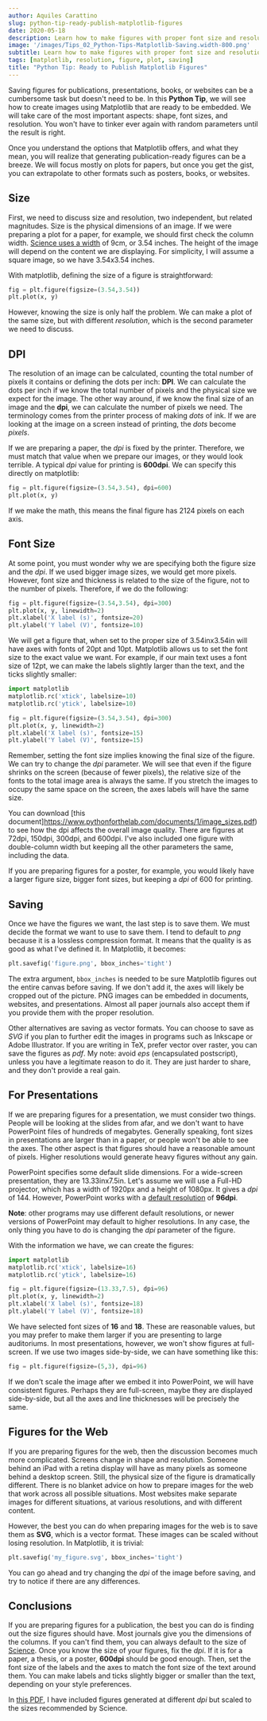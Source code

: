 ```yaml
---
author: Aquiles Carattino
slug: python-tip-ready-publish-matplotlib-figures
date: 2020-05-18
description: Learn how to make figures with proper font size and resolution, ready to be published
image: '/images/Tips_02_Python-Tips-Matplotlib-Saving.width-800.png'
subtitle: Learn how to make figures with proper font size and resolution, ready to be published
tags: [matplotlib, resolution, figure, plot, saving] 
title: "Python Tip: Ready to Publish Matplotlib Figures"
---
```


Saving figures for publications, presentations, books, or websites can be a cumbersome task but doesn't need to be. In this **Python Tip**, we will see how to create images using Matplotlib that are ready to be embedded. We will take care of the most important aspects: shape, font sizes, and resolution. You won't have to tinker ever again with random parameters until the result is right. 

Once you understand the options that Matplotlib offers, and what they mean, you will realize that generating publication-ready figures can be a breeze. We will focus mostly on plots for papers, but once you get the gist, you can extrapolate to other formats such as posters, books, or websites.  

## Size 
First, we need to discuss size and resolution, two independent, but related magnitudes. Size is the physical dimensions of an image. If we were preparing a plot for a paper, for example, we should first check the column width. [Science uses a width](https://www.sciencemag.org/sites/default/files/Figure_prep_guide.pdf) of 9cm, or 3.54 inches. The height of the image will depend on the content we are displaying. For simplicity, I will assume a square image, so we have 3.54x3.54 inches. 

With matplotlib, defining the size of a figure is straightforward:

```python
fig = plt.figure(figsize=(3.54,3.54))
plt.plot(x, y)
```

However, knowing the size is only half the problem. We can make a plot of the same size, but with different *resolution*, which is the second parameter we need to discuss. 

## DPI
The resolution of an image can be calculated, counting the total number of pixels it contains or defining the dots per inch: **DPI**. We can calculate the dots per inch if we know the total number of pixels and the physical size we expect for the image. The other way around, if we know the final size of an image and the **dpi**, we can calculate the number of pixels we need. The terminology comes from the printer process of making *dots* of ink. If we are looking at the image on a screen instead of printing, the *dots* become *pixels*. 

If we are preparing a paper, the *dpi* is fixed by the printer. Therefore, we must match that value when we prepare our images, or they would look terrible. A typical *dpi* value for printing is **600dpi**. We can specify this directly on matplotlib:

```python
fig = plt.figure(figsize=(3.54,3.54), dpi=600)
plt.plot(x, y)
```

If we make the math, this means the final figure has 2124 pixels on each axis. 

## Font Size
At some point, you must wonder why we are specifying both the figure size and the *dpi*. If we used bigger image sizes, we would get more pixels. However, font size and thickness is related to the size of the figure, not to the number of pixels. Therefore, if we do the following:

```python
fig = plt.figure(figsize=(3.54,3.54), dpi=300)
plt.plot(x, y, linewidth=2)
plt.xlabel('X label (s)', fontsize=20)
plt.ylabel('Y label (V)', fontsize=10)
```

We will get a figure that, when set to the proper size of 3.54inx3.54in will have axes with fonts of 20pt and 10pt. Matplotlib allows us to set the font size to the exact value we want. For example, if our main text uses a font size of 12pt, we can make the labels slightly larger than the text, and the ticks slightly smaller:

```python
import matplotlib 
matplotlib.rc('xtick', labelsize=10) 
matplotlib.rc('ytick', labelsize=10) 

fig = plt.figure(figsize=(3.54,3.54), dpi=300)
plt.plot(x, y, linewidth=2)
plt.xlabel('X label (s)', fontsize=15)
plt.ylabel('Y label (V)', fontsize=15)
```

Remember, setting the font size implies knowing the final size of the figure. We can try to change the *dpi* parameter. We will see that even if the figure shrinks on the screen (because of fewer pixels), the relative size of the fonts to the total image area is always the same. If you stretch the images to occupy the same space on the screen, the axes labels will have the same size.  

You can download [this document]https://www.pythonforthelab.com/documents/1/image_sizes.pdf) to see how the dpi affects the overall image quality. There are figures at 72dpi, 150dpi, 300dpi, and 600dpi. I've also included one figure with double-column width but keeping all the other parameters the same, including the data.

If you are preparing figures for a poster, for example, you would likely have a larger figure size, bigger font sizes, but keeping a *dpi* of 600 for printing. 

## Saving
Once we have the figures we want, the last step is to save them. We must decide the format we want to use to save them. I tend to default to *png* because it is a lossless compression format. It means that the quality is as good as what I've defined it. In Matplotlib, it becomes:

```python
plt.savefig('figure.png', bbox_inches='tight')
```

The extra argument, ``bbox_inches`` is needed to be sure Matplotlib figures out the entire canvas before saving. If we don't add it, the axes will likely be cropped out of the picture. PNG images can be embedded in documents, websites, and presentations. Almost all paper journals also accept them if you provide them with the proper resolution. 

Other alternatives are saving as vector formats. You can choose to save as *SVG* if you plan to further edit the images in programs such as Inkscape or Adobe Illustrator. If you are writing in TeX, prefer vector over raster, you can save the figures as *pdf*. My note: avoid *eps* (encapsulated postscript), unless you have a legitimate reason to do it. They are just harder to share, and they don't provide a real gain.  

## For Presentations
If we are preparing figures for a presentation, we must consider two things. People will be looking at the slides from afar, and we don't want to have PowerPoint files of hundreds of megabytes. Generally speaking, font sizes in presentations are larger than in a paper, or people won't be able to see the axes. The other aspect is that figures should have a reasonable amount of pixels. Higher resolutions would generate heavy figures without any gain. 

PowerPoint specifies some default slide dimensions. For a wide-screen presentation, they are 13.33inx7.5in. Let's assume we will use a Full-HD projector, which has a width of 1920px and a height of 1080px. It gives a *dpi* of 144. However, PowerPoint works with a [default resolution](https://docs.microsoft.com/en-us/office/troubleshoot/powerpoint/change-export-slide-resolution) of **96dpi**. 

**Note**: other programs may use different default resolutions, or newer versions of PowerPoint may default to higher resolutions. In any case, the only thing you have to do is changing the *dpi* parameter of the figure. 

With the information we have, we can create the figures: 

```python
import matplotlib 
matplotlib.rc('xtick', labelsize=16) 
matplotlib.rc('ytick', labelsize=16) 

fig = plt.figure(figsize=(13.33,7.5), dpi=96)
plt.plot(x, y, linewidth=2)
plt.xlabel('X label (s)', fontsize=18)
plt.ylabel('Y label (V)', fontsize=18)
```

We have selected font sizes of **16** and **18**. These are reasonable values, but you may prefer to make them larger if you are presenting to large auditoriums.  In most presentations, however, we won't show figures at full-screen. If we use two images side-by-side, we can have something like this:

```python
fig = plt.figure(figsize=(5,3), dpi=96)
```

If we don't scale the image after we embed it into PowerPoint, we will have consistent figures. Perhaps they are full-screen, maybe they are displayed side-by-side, but all the axes and line thicknesses will be precisely the same. 

## Figures for the Web
If you are preparing figures for the web, then the discussion becomes much more complicated. Screens change in shape and resolution. Someone behind an iPad with a retina display will have as many pixels as someone behind a desktop screen. Still, the physical size of the figure is dramatically different. There is no blanket advice on how to prepare images for the web that work across all possible situations. Most websites make separate images for different situations, at various resolutions, and with different content. 

However, the best you can do when preparing images for the web is to save them as **SVG**, which is a vector format. These images can be scaled without losing resolution. In Matplotlib, it is trivial:

```python
plt.savefig('my_figure.svg', bbox_inches='tight')
```

You can go ahead and try changing the *dpi* of the image before saving, and try to notice if there are any differences. 

## Conclusions
If you are preparing figures for a publication, the best you can do is finding out the size figures should have. Most journals give you the dimensions of the columns. If you can't find them, you can always default to the size of [Science](https://www.sciencemag.org/sites/default/files/Figure_prep_guide.pdf). Once you know the size of your figures, fix the *dpi*. If it is for a paper, a thesis, or a poster, **600dpi** should be good enough. Then, set the font size of the labels and the axes to match the font size of the text around them. You can make labels and ticks slightly bigger or smaller than the text, depending on your style preferences. 

In [this PDF](https://www.pythonforthelab.com/documents/1/image_sizes.pdf), I have included figures generated at different *dpi* but scaled to the sizes recommended by Science.